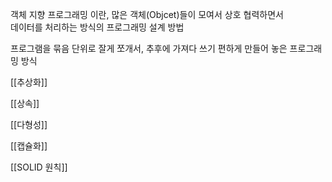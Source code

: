   

  

객체 지향 프로그래밍 이란, 많은 객체(Objcet)들이 모여서 상호 협력하면서  
데이터를 처리하는 방식의 프로그래밍 설계 방법  
  
프로그램을 묶음 단위로 잘게 쪼개서, 추후에 가져다 쓰기 편하게 만들어 놓은 프로그래밍 방식  

  

[[추상화]]

[[상속]]

[[다형성]]

[[캡슐화]]

[[SOLID 원칙]]